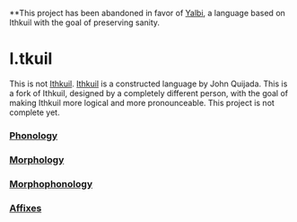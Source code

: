 **This project has been abandoned in favor of [Yalbi](https://github.com/HactarCE/Yalbi/), a language based on Ithkuil with the goal of preserving sanity.

# I.tkuil

This is not [Ithkuil](http://ithkuil.net/). [Ithkuil](http://ithkuil.net/) is a constructed language by John Quijada. This is a fork of Ithkuil, designed by a completely different person, with the goal of making Ithkuil more logical and more pronounceable. This project is not complete yet.

### [Phonology](phonology.md)

### [Morphology](morphology.md)

### [Morphophonology](morphophonology.md)

### [Affixes](affixes.md)
